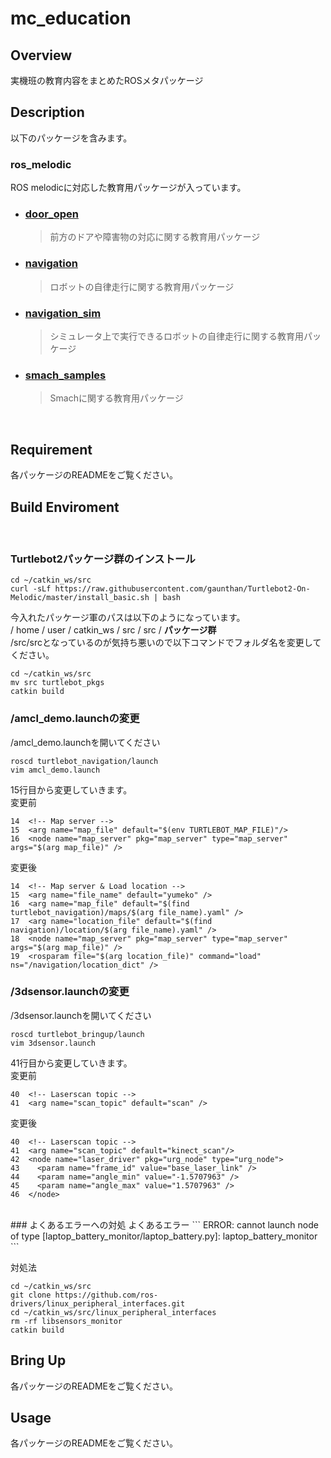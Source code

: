 # mc_education
## Overview
実機班の教育内容をまとめたROSメタパッケージ
</br>

## Description
以下のパッケージを含みます。

### ros_melodic
ROS melodicに対応した教育用パッケージが入っています。
- ### [door_open](./ros_melodic/door_open)
  > 前方のドアや障害物の対応に関する教育用パッケージ

- ### [navigation](./ros_melodic/navigation)
  > ロボットの自律走行に関する教育用パッケージ

- ### [navigation_sim](./ros_melodic/navigation_sim)
  > シミュレータ上で実行できるロボットの自律走行に関する教育用パッケージ

- ### [smach_samples](./ros_melodic/smach_samples)
  > Smachに関する教育用パッケージ
</br>

## Requirement
各パッケージのREADMEをご覧ください。
</br>

## Build Enviroment
</br>

### Turtlebot2パッケージ群のインストール

```
cd ~/catkin_ws/src
curl -sLf https://raw.githubusercontent.com/gaunthan/Turtlebot2-On-Melodic/master/install_basic.sh | bash
```

今入れたパッケージ軍のパスは以下のようになっています。 </br>
/ home / user / catkin_ws / src / src / **パッケージ群** </br>
/src/srcとなっているのが気持ち悪いので以下コマンドでフォルダ名を変更してください。

```
cd ~/catkin_ws/src
mv src turtlebot_pkgs
catkin build
````

### /amcl_demo.launchの変更
/amcl_demo.launchを開いてください

```
roscd turtlebot_navigation/launch
vim amcl_demo.launch
```

15行目から変更していきます。 </br>
変更前

```
14  <!-- Map server -->
15  <arg name="map_file" default="$(env TURTLEBOT_MAP_FILE)"/>
16  <node name="map_server" pkg="map_server" type="map_server" args="$(arg map_file)" />
```

変更後

```
14  <!-- Map server & Load location -->
15  <arg name="file_name" default="yumeko" />
16  <arg name="map_file" default="$(find turtlebot_navigation)/maps/$(arg file_name).yaml" />
17  <arg name="location_file" default="$(find navigation)/location/$(arg file_name).yaml" />
18  <node name="map_server" pkg="map_server" type="map_server" args="$(arg map_file)" />
19  <rosparam file="$(arg location_file)" command="load" ns="/navigation/location_dict" />
```

### /3dsensor.launchの変更
/3dsensor.launchを開いてください

```
roscd turtlebot_bringup/launch
vim 3dsensor.launch
```

41行目から変更していきます。 </br>
変更前

```
40  <!-- Laserscan topic -->
41  <arg name="scan_topic" default="scan" />
```

変更後

```
40  <!-- Laserscan topic -->
41  <arg name="scan_topic" default="kinect_scan"/>
42  <node name="laser_driver" pkg="urg_node" type="urg_node">
43    <param name="frame_id" value="base_laser_link" />
44    <param name="angle_min" value="-1.5707963" />
45    <param name="angle_max" value="1.5707963" />
46  </node>
 ```
</br>
### よくあるエラーへの対処
よくあるエラー
```
ERROR: cannot launch node of type [laptop_battery_monitor/laptop_battery.py]: laptop_battery_monitor
```

対処法
```
cd ~/catkin_ws/src
git clone https://github.com/ros-drivers/linux_peripheral_interfaces.git
cd ~/catkin_ws/src/linux_peripheral_interfaces
rm -rf libsensors_monitor
catkin build
```

## Bring Up
各パッケージのREADMEをご覧ください。
</br>

## Usage
各パッケージのREADMEをご覧ください。
